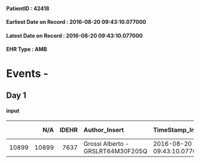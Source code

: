 
#### PatientID : 42418
#### Earliest Date on Record : 2016-08-20 09:43:10.077000
#### Latest Date on Record : 2016-08-20 09:43:10.077000
#### EHR Type : AMB

# Events - 

## Day 1

#### input
|       |    N/A |   IDEHR | Author_Insert                     | TimeStamp_Insert           | EHRType   |   PatientID |   IDDigitalSignDocument | persone_vicine   |   Unnamed: 0_x.1 |   IDANAMNESI_SOCIALE | Patient   | FamigliaAltro   | Paziente_T   | FamigliaAltro_T   |   Non_Rilevabile_x.1 | Note_Non_Rilevabile_x.1   | opt_Problemi   | chk_contr_sintomi   | opt_paziente_a   | opt_famiglia_a   | opt_adeguatezza   | opt_paziente_solo   | ds_note_con             | Presenza_minori   | Caregiver_principale   | opt_capacita     | opt_risorse_ec   | opt_paziente_ad   | opt_caregiver_ad   | opt_inv_civile   | Needs     | Domestic partnership   | Fragility   |
|------:|-------:|--------:|:----------------------------------|:---------------------------|:----------|------------:|------------------------:|:-----------------|-----------------:|---------------------:|:----------|:----------------|:-------------|:------------------|---------------------:|:--------------------------|:---------------|:--------------------|:-----------------|:-----------------|:------------------|:--------------------|:------------------------|:------------------|:-----------------------|:-----------------|:-----------------|:------------------|:-------------------|:-----------------|:----------|:-----------------------|:------------|
| 10899 |  10899 |    7637 | Grossi Alberto - GRSLRT64M30F205Q | 2016-08-20 09:43:10.077000 | AMB       |       42418 |                  465535 | N/A              |             4011 |                 2589 | Si#1      | Si#1            | Parziale#2   | Si#1              |                    0 | NR                        | No#0           | controllo sintomi#0 | Congruenti#1     | Congruenti#1     | Da valutare#2     | No#0                | Vive con il figlio Luca | No#0              | figlie Anna e Silvia   | Incrementabile#1 | Da valutare#2    | Totale#2          | Totale#2           | No#0             | Clinici#0 | Figli#2                | nessuna#0   |


